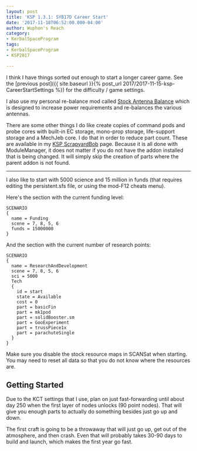 ```yaml
---
layout: post
title: 'KSP 1.3.1: SYB17D Career Start'
date: '2017-11-18T06:52:00.000-04:00'
author: Wuphon's Reach
category:
- KerbalSpaceProgram
tags:
- KerbalSpaceProgram
- KSP2017

---
```


I think I have things sorted out enough to start a longer career game.  See the [previous post]({{ site.baseurl }}{% post_url 2017/2017-11-15-ksp-CareerStartSettings %}) for the difficulty / game settings.

I also use my personal re-balance mod called [Stock Antenna Balance](https://github.com/WuphonsReach/KSP-StockAntennaBalance/releases) which is designed to increase power requirements and re-balances the various antennas.

There are some other things I do like create copies of command pods and probe cores with built-in EC storage, mono-prop storage, life-support storage and a MechJeb core.  I do that in order to reduce part count.  These are available in my [KSP ScrapyardBob](https://github.com/WuphonsReach/KSP-ScrapyardBob) page.  Because it is all done with ModuleManager, it does not matter if you do not have the addon installed that is being changed.  It will simply skip the creation of parts where the parent addon is not found.

---

I also like to start with 5000 science and 15 million in funds (that requires editing the persistent.sfs file, or using the mod-F12 cheats menu).

Here's the section with the current funding level:

    SCENARIO
    {
      name = Funding
      scene = 7, 8, 5, 6
      funds = 15000000
    }

And the section with the current number of research points:

    SCENARIO
    {
      name = ResearchAndDevelopment
      scene = 7, 8, 5, 6
      sci = 5000
      Tech
      {
        id = start
        state = Available
        cost = 0
        part = basicFin
        part = mk1pod
        part = solidBooster.sm
        part = GooExperiment
        part = trussPiece1x
        part = parachuteSingle
      }
    }

Make sure you disable the stock resource maps in SCANSat when starting.  You may need to reset all data so that you do not know where the resources are.

## Getting Started

Due to the KCT settings that I use, plan on just fast-forwarding until about day 250 when the first layer of nodes unlocks (90 point nodes).  That will give you enough parts to actually do something besides just go up and down.

The first craft is going to be a throwaway that will just go up, get out of the atmosphere, and then crash.  Even that will probably takes 30-90 days to build and launch, which makes the first year go fast.


